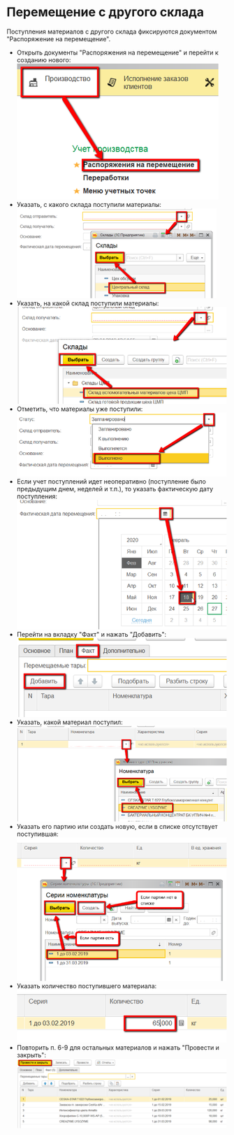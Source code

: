 # Перемещение с другого склада


Поступления материалов с другого склада фиксируются документом
"Распоряжение на перемещение".


-   Открыть документы "Распоряжения на перемещение" и перейти к созданию
    нового:      
![](ReceiptOfMaterials.assets/drex_peremeshchenie_s_drugogo_sklada_1_custom.png)
-   Указать, с какого склада поступили материалы:  
![](ReceiptOfMaterials.assets/drex_peremeshchenie_s_drugogo_sklada_1_custom_2.png)
-   Указать, на какой склад поступили материалы:  
![](ReceiptOfMaterials.assets/drex_peremeshchenie_s_drugogo_sklada_1_custom_3.png)
-   Отметить, что материалы уже поступили:  
![](ReceiptOfMaterials.assets/drex_peremeshchenie_s_drugogo_sklada_1_custom_4.png)
-   Если учет поступлений идет неоперативно (поступление было предыдущим
    днем, неделей и т.п.), то указать фактическую дату поступления:  
![](ReceiptOfMaterials.assets/drex_peremeshchenie_s_drugogo_sklada_1_custom_5.png)
-   Перейти на вкладку "Факт" и нажать "Добавить":  
![](ReceiptOfMaterials.assets/drex_peremeshchenie_s_drugogo_sklada_1_custom_6.png)
-   Указать, какой материал поступил:  
![](ReceiptOfMaterials.assets/drex_peremeshchenie_s_drugogo_sklada_1_custom_7.png)
-   Указать его партию или создать новую, если в списке отсутствует
    поступившая:  
![](ReceiptOfMaterials.assets/drex_peremeshchenie_s_drugogo_sklada_1_custom_8.png)
-   Указать количество поступившего материала:  
![](ReceiptOfMaterials.assets/drex_peremeshchenie_s_drugogo_sklada_1_custom_9.png)
-   Повторить п. 6-9 для остальных материалов и нажать "Провести и
    закрыть":  
![](ReceiptOfMaterials.assets/drex_peremeshchenie_s_drugogo_sklada_1_custom_10.png)